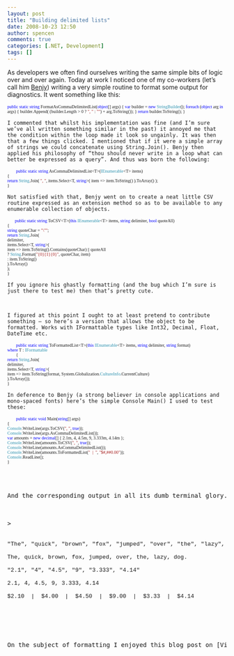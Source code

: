 ```yaml
---
layout: post
title: "Building delimited lists"
date: 2008-10-23 12:50
author: spencen
comments: true
categories: [.NET, Development]
tags: []
---
```



As developers we often find ourselves writing the same simple bits of logic over and over again. Today at work I noticed one of my co-workers (let’s call him [Benjy](http://www.citv.co.uk/static/engie/index.html)) writing a very simple routine to format some output for diagnostics. It went something like this:
  

<font face="Verdana" size="1">        <span style="color: rgb(0,0,255)">public</span> <span style="color: rgb(0,0,255)">static</span> <span style="color: rgb(0,0,255)">string</span> FormatAsCommaDelimitedList(<span style="color: rgb(0,0,255)">object</span>[] args)
{
<span style="color: rgb(0,0,255)">var</span> builder = <span style="color: rgb(0,0,255)">new</span> <span style="color: rgb(43,145,175)">StringBuilder</span>();
<span style="color: rgb(0,0,255)">foreach</span> (<span style="color: rgb(0,0,255)">object</span> arg <span style="color: rgb(0,0,255)">in</span> args)
{
builder.Append( (builder.Length &gt; 0 ? <span style="color: rgb(163,21,21)">&quot;, &quot;</span> : <span style="color: rgb(163,21,21)">&quot;&quot;</span>) + arg.ToString());
}
<span style="color: rgb(0,0,255)">return</span> builder.ToString();
}</font></pre>
<a href="http://11011.net/software/vspaste"></a>

    
    I commented that whilst his implementation was fine (and I’m sure we’ve all written something similar in the past) it annoyed me that the condition within the loop made it look so ungainly. It was then that a few things clicked. I mentioned that if it were a simple array of strings we could concatenate using String.Join(). Benjy then applied his philosophy of “thou should never write in a loop what can better be expressed as a query”. And thus was born the following:
    
<pre class="code"><font face="Verdana" size="1">        <span style="color: rgb(0,0,255)">public</span> <span style="color: rgb(0,0,255)">static</span> <span style="color: rgb(0,0,255)">string</span> AsCommaDelimitedList&lt;T&gt;(<span style="color: rgb(43,145,175)">IEnumerable</span>&lt;T&gt; items)
{
<span style="color: rgb(0,0,255)">return</span> <span style="color: rgb(43,145,175)">String</span>.Join( <span style="color: rgb(163,21,21)">&quot;, &quot;</span>, items.Select&lt;T, <span style="color: rgb(0,0,255)">string</span>&gt;( item =&gt; item.ToString() ).ToArray() );
}</font></pre>
<a href="http://11011.net/software/vspaste"></a>

    
    Not satisfied with that, Benjy went on to create a neat little CSV routine expressed as an extension method so as to be available to any enumerable collection of objects.
    
<pre class="code"><font face="Verdana" size="1">       <span style="color: rgb(0,0,255)">public</span> <span style="color: rgb(0,0,255)">static</span> <span style="color: rgb(0,0,255)">string</span> ToCSV&lt;T&gt;(<span style="color: rgb(0,0,255)">this</span> <span style="color: rgb(43,145,175)">IEnumerable</span>&lt;T&gt; items, <span style="color: rgb(0,0,255)">string</span> delimiter, <span style="color: rgb(0,0,255)">bool</span> quoteAll)
{
<span style="color: rgb(0,0,255)">string</span> quoteChar = <span style="color: rgb(163,21,21)">&quot;\&quot;&quot;</span>;
<span style="color: rgb(0,0,255)">return</span> <span style="color: rgb(43,145,175)">String</span>.Join(
delimiter,
items.Select&lt;T, <span style="color: rgb(0,0,255)">string</span>&gt;(
item =&gt; item.ToString().Contains(quoteChar) || quoteAll
? <span style="color: rgb(43,145,175)">String</span>.Format(<span style="color: rgb(163,21,21)">&quot;{0}{1}{0}&quot;</span>, quoteChar, item)
: item.ToString()
).ToArray()
);
}</font></pre>
<a href="http://11011.net/software/vspaste"></a>

    
    If you ignore his ghastly formatting (and the bug which I’m sure is just there to test me) then that’s pretty cute.
    

    
    I figured at this point I ought to at least pretend to contribute something – so here’s a version that allows the object to be formatted. Works with IFormattable types like Int32, Decimal, Float, DateTime etc.
    
<pre class="code"><font face="Verdana" size="1">        <span style="color: rgb(0,0,255)">public</span> <span style="color: rgb(0,0,255)">static</span> <span style="color: rgb(0,0,255)">string</span> ToFormattedList&lt;T&gt;(<span style="color: rgb(0,0,255)">this</span> <span style="color: rgb(43,145,175)">IEnumerable</span>&lt;T&gt; items, <span style="color: rgb(0,0,255)">string</span> delimiter, <span style="color: rgb(0,0,255)">string</span> format)
<span style="color: rgb(0,0,255)">where</span> T : </font><font size="1"><font face="Verdana"><span style="color: rgb(43,145,175)">IFormattable
</span>        {
<span style="color: rgb(0,0,255)">return</span> <span style="color: rgb(43,145,175)">String</span>.Join(
delimiter,
items.Select&lt;T, <span style="color: rgb(0,0,255)">string</span>&gt;(
item =&gt; item.ToString(format, System.Globalization.<span style="color: rgb(43,145,175)">CultureInfo</span>.CurrentCulture)
).ToArray());
}</font></font></pre>

    
    In deference to Benjy (a strong believer in console applications and mono-spaced fonts) here’s the simple Console Main() I used to test these:
    
<pre class="code"><font face="Verdana" size="1">        <span style="color: rgb(0,0,255)">public</span> <span style="color: rgb(0,0,255)">static</span> <span style="color: rgb(0,0,255)">void</span> Main(<span style="color: rgb(0,0,255)">string</span>[] args)
{
<span style="color: rgb(43,145,175)">Console</span>.WriteLine(args.ToCSV(<span style="color: rgb(163,21,21)">&quot;, &quot;</span>, <span style="color: rgb(0,0,255)">true</span>));
<span style="color: rgb(43,145,175)">Console</span>.WriteLine(args.AsCommaDelimitedList());
<span style="color: rgb(0,0,255)">var</span> amounts = <span style="color: rgb(0,0,255)">new</span> <span style="color: rgb(0,0,255)">decimal</span>[] { 2.1m, 4, 4.5m, 9, 3.333m, 4.14m };
<span style="color: rgb(43,145,175)">Console</span>.WriteLine(amounts.ToCSV(<span style="color: rgb(163,21,21)">&quot;, &quot;</span>, <span style="color: rgb(0,0,255)">true</span>));
<span style="color: rgb(43,145,175)">Console</span>.WriteLine(amounts.AsCommaDelimitedList());
<span style="color: rgb(43,145,175)">Console</span>.WriteLine(amounts.ToFormattedList(<span style="color: rgb(163,21,21)">&quot;  |  &quot;</span>, <span style="color: rgb(163,21,21)">&quot;$#,##0.00&quot;</span>));
<span style="color: rgb(43,145,175)">Console</span>.ReadLine();
}</font>

<a href="http://11011.net/software/vspaste"></a>


And the corresponding output in all its dumb terminal glory.



>


<font face="Courier New" size="2">&quot;The&quot;, &quot;quick&quot;, &quot;brown&quot;, &quot;fox&quot;, &quot;jumped&quot;, &quot;over&quot;, &quot;the&quot;, &quot;lazy&quot;, &quot;dog.&quot;
  
The, quick, brown, fox, jumped, over, the, lazy, dog.
  
&quot;2.1&quot;, &quot;4&quot;, &quot;4.5&quot;, &quot;9&quot;, &quot;3.333&quot;, &quot;4.14&quot;
  
2.1, 4, 4.5, 9, 3.333, 4.14
  
$2.10&#160; |&#160; $4.00&#160; |&#160; $4.50&#160; |&#160; $9.00&#160; |&#160; $3.33&#160; |&#160; $4.14</font>






On the subject of formatting I enjoyed this blog post on [Visual Studio Debugging Tips](http://blogesh.wordpress.com/2008/09/09/visual-studio-debugging-tips-and-tricks/). Particularly the explanation of how to use conditional formatting with the DebuggerDisplay attribute. Worth a look!


